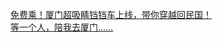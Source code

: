   
[免费乘！厦门超吸睛铛铛车上线，带你穿越回民国！](http://www.dianyue.me/archives/804/3cq2dc0qqc0axvr0/)  
[等一个人，陪我去厦门……](http://www.dianyue.me/archives/838/g4ewg4sgemxjhd27/)